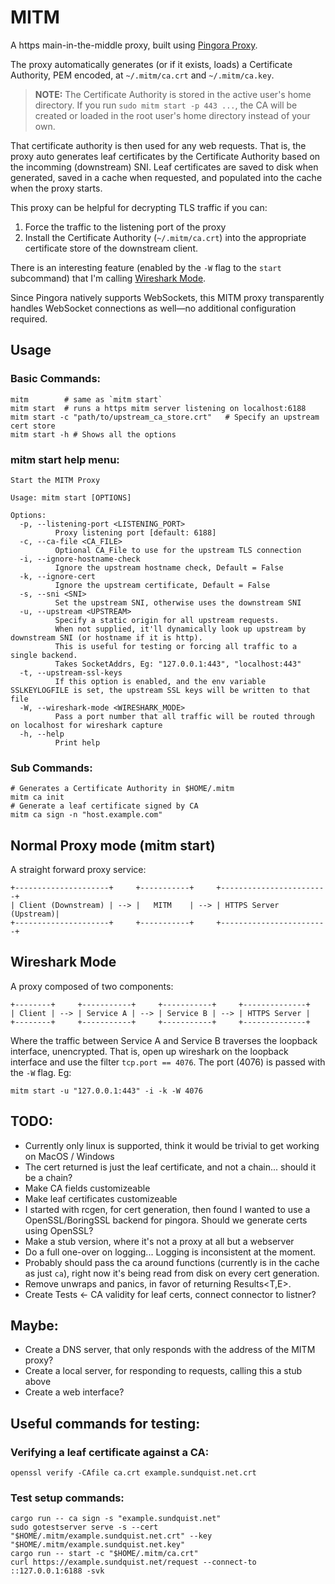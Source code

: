 # MITM 

A https main-in-the-middle proxy, built using [Pingora Proxy](https://docs.rs/pingora). 

The proxy automatically generates (or if it exists, loads) a Certificate Authority, PEM encoded, at `~/.mitm/ca.crt` and `~/.mitm/ca.key`.  

> **NOTE:**
> The Certificate Authority is stored in the active user's home directory. If you run `sudo mitm start -p 443 ...`, the CA will be created or loaded in the root user's home directory instead of your own.

That certificate authority is then used for any web requests.  That is, the proxy auto generates leaf certificates by the Certificate Authority based on the incomming (downstream) SNI.  Leaf certificates are saved to disk when generated, saved in a cache when requested, and populated into the cache when the proxy starts. 

This proxy can be helpful for decrypting TLS traffic if you can: 

1) Force the traffic to the listening port of the proxy
2) Install the Certificate Authority (`~/.mitm/ca.crt`) into the appropriate certificate store of the downstream client. 

There is an interesting feature (enabled by the `-W` flag to the `start` subcommand) that I'm calling [Wireshark Mode](#wireshark-mode).

Since Pingora natively supports WebSockets, this MITM proxy transparently handles WebSocket connections as well—no additional configuration required.

## Usage

### Basic Commands:

```
mitm        # same as `mitm start`
mitm start  # runs a https mitm server listening on localhost:6188
mitm start -c "path/to/upstream_ca_store.crt"   # Specify an upstream cert store 
mitm start -h # Shows all the options 
```

### mitm start help menu: 

```
Start the MITM Proxy

Usage: mitm start [OPTIONS]

Options:
  -p, --listening-port <LISTENING_PORT>
          Proxy listening port [default: 6188]
  -c, --ca-file <CA_FILE>
          Optional CA_File to use for the upstream TLS connection
  -i, --ignore-hostname-check
          Ignore the upstream hostname check, Default = False
  -k, --ignore-cert
          Ignore the upstream certificate, Default = False
  -s, --sni <SNI>
          Set the upstream SNI, otherwise uses the downstream SNI
  -u, --upstream <UPSTREAM>
          Specify a static origin for all upstream requests.
          When not supplied, it'll dynamically look up upstream by downstream SNI (or hostname if it is http).
          This is useful for testing or forcing all traffic to a single backend.
          Takes SocketAddrs, Eg: "127.0.0.1:443", "localhost:443"
  -t, --upstream-ssl-keys
          If this option is enabled, and the env variable SSLKEYLOGFILE is set, the upstream SSL keys will be written to that file
  -W, --wireshark-mode <WIRESHARK_MODE>
          Pass a port number that all traffic will be routed through on localhost for wireshark capture
  -h, --help
          Print help
```

### Sub Commands:

```
# Generates a Certificate Authority in $HOME/.mitm
mitm ca init
# Generate a leaf certificate signed by CA 
mitm ca sign -n "host.example.com" 
```

## Normal Proxy mode (mitm start)

A straight forward proxy service: 

```
+---------------------+     +-----------+     +------------------------+
| Client (Downstream) | --> |   MITM    | --> | HTTPS Server (Upstream)|
+---------------------+     +-----------+     +------------------------+
```

## Wireshark Mode 

A proxy composed of two components: 

```
+--------+     +-----------+     +-----------+     +--------------+
| Client | --> | Service A | --> | Service B | --> | HTTPS Server |
+--------+     +-----------+     +-----------+     +--------------+
```

Where the traffic between Service A and Service B traverses the loopback interface, unencrypted.  That is, open up wireshark on the loopback interface and use the filter `tcp.port == 4076`.  The port (4076) is passed with the `-W` flag.  Eg: 

```
mitm start -u "127.0.0.1:443" -i -k -W 4076
```

## TODO:
* Currently only linux is supported, think it would be trivial to get working on MacOS / Windows
* The cert returned is just the leaf certificate, and not a chain... should it be a chain?
* Make CA fields customizeable
* Make leaf certificates customizeable
* I started with rcgen, for cert generation, then found I wanted to use a OpenSSL/BoringSSL backend for pingora.  Should we generate certs using OpenSSL? 
* Make a stub version, where it's not a proxy at all but a webserver
* Do a full one-over on logging... Logging is inconsistent at the moment. 
* Probably should pass the ca around functions (currently is in the cache as just `ca`), right now it's being read from disk on every cert generation.
* Remove unwraps and panics, in favor of returning Results<T,E>. 
* Create Tests <- CA validity for leaf certs, connect connector to listner? 

## Maybe:
* Create a DNS server, that only responds with the address of the MITM proxy? 
* Create a local server, for responding to requests, calling this a stub above
* Create a web interface?

## Useful commands for testing: 

### Verifying a leaf certificate against a CA:

```
openssl verify -CAfile ca.crt example.sundquist.net.crt
```

### Test setup commands: 

```
cargo run -- ca sign -s "example.sundquist.net"
sudo gotestserver serve -s --cert "$HOME/.mitm/example.sundquist.net.crt" --key "$HOME/.mitm/example.sundquist.net.key"
cargo run -- start -c "$HOME/.mitm/ca.crt"
curl https://example.sundquist.net/request --connect-to ::127.0.0.1:6188 -svk 
```
